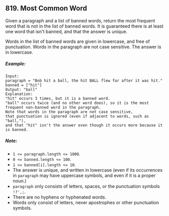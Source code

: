 ## 819. Most Common Word

Given a paragraph and a list of banned words, return the most frequent word that is not in the list of banned words. It is guaranteed there is at least one word that isn't banned, and that the answer is unique.

Words in the list of banned words are given in lowercase, and free of punctuation.  Words in the paragraph are not case sensitive. The answer is in lowercase.

##### Example:
```
Input:
paragraph = "Bob hit a ball, the hit BALL flew far after it was hit."
banned = ["hit"]
Output: "ball"
Explanation:
"hit" occurs 3 times, but it is a banned word.
"ball" occurs twice (and no other word does), so it is the most frequent non-banned word in the paragraph.
Note that words in the paragraph are not case sensitive,
that punctuation is ignored (even if adjacent to words, such as "ball,"),
and that "hit" isn't the answer even though it occurs more because it is banned.
```

##### Note:

* ```1 <= paragraph.length <= 1000```.
* ```0 <= banned.length <= 100```.
* ```1 <= banned[i].length <= 10```.
* The answer is unique, and written in lowercase (even if its occurrences in ```paragraph``` may have uppercase symbols, and even if it is a proper noun.)
* ```paragraph``` only consists of letters, spaces, or the punctuation symbols ```!?',;```.
* There are no hyphens or hyphenated words.
* Words only consist of letters, never apostrophes or other punctuation symbols.
